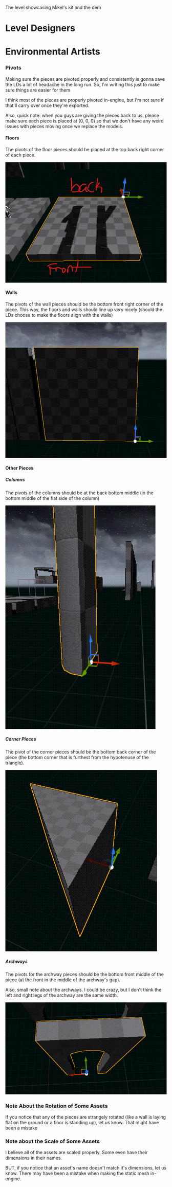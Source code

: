 The level showcasing Mikel's kit and the dem

# Level Designers



# Environmental Artists
### Pivots

Making sure the pieces are pivoted properly and consistently is gonna save the LDs a lot of headache in the long run. So, I'm writing this just to make sure things are easier for them

I think most of the pieces are properly pivoted in-engine, but I'm not sure if that'll carry over once they're exported.

Also, quick note: when you guys are giving the pieces back to us, please make sure each piece is placed at (0, 0, 0) so that we don't have any weird issues with pieces moving once we replace the models.

#### Floors

The pivots of the floor pieces should be placed at the top back right corner of each piece.

![](<../../../_Meta/Attachments/Pasted image 20250603182722.png>)

#### Walls

The pivots of the wall pieces should be the bottom front right corner of the piece. This way, the floors and walls should line up very nicely (should the LDs choose to make the floors align with the walls)

![](<../../../_Meta/Attachments/Pasted image 20250603182827.png>)

#### Other Pieces

##### Columns
The pivots of the columns should be at the back bottom middle (in the bottom middle of the flat side of the column)

![](<../../../_Meta/Attachments/Pasted image 20250603182905.png>)

##### Corner Pieces

The pivot of the corner pieces should be the bottom back corner of the piece (the bottom corner that is furthest from the hypotenuse of the triangle).

![](<../../../_Meta/Attachments/Pasted image 20250603183036.png>)

##### Archways

The pivots for the archway pieces should be the bottom front middle of the piece (at the front in the middle of the archway's gap).

Also, small note about the archways. I could be crazy, but I don't think the left and right legs of the archway are the same width.

![](<../../../_Meta/Attachments/Pasted image 20250603183152.png>)

### Note About the Rotation of Some Assets

If you notice that any of the pieces are strangely rotated (like a wall is laying flat on the ground or a floor is standing up), let us know. That might have been a mistake

### Note about the Scale of Some Assets

I believe all of the assets are scaled properly. Some even have their dimensions in their names.

BUT, if you notice that an asset's name doesn't match it's dimensions, let us know. There may have been a mistake when making the static mesh in-engine.
